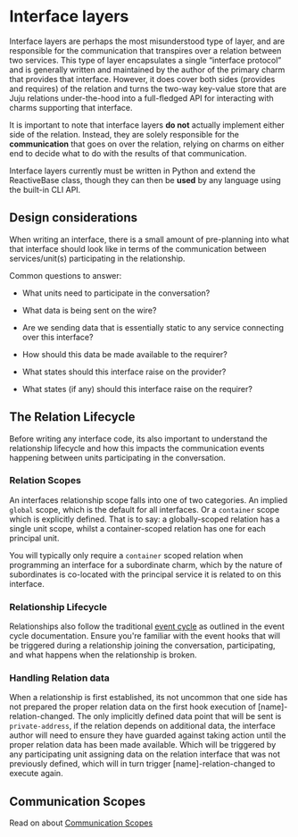 # Interface layers

Interface layers are perhaps the most misunderstood type of layer, and are
responsible for the communication that transpires over a relation between two
services. This type of layer encapsulates a single “interface protocol” and is
generally written and maintained by the author of the primary charm that
provides that interface. However, it does cover both sides (provides and
requires) of the relation and turns the two-way key-value store that are Juju
relations under-the-hood into a full-fledged API for interacting with charms
supporting that interface.

It is important to note that interface layers **do not** actually implement
either side of the relation. Instead, they are solely responsible for the
**communication** that goes on over the relation, relying on charms on either
end to decide what to do with the results of that communication.

Interface layers currently must be written in Python and extend the ReactiveBase
class, though they can then be **used** by any language using the built-in CLI API.

## Design considerations

 When writing an interface, there is a small amount of pre-planning into what
that interface should look like in terms of the communication between
services/unit(s) participating in the relationship.

Common questions to answer:

- What units need to participate in the conversation?

- What data is being sent on the wire?

- Are we sending data that is essentially static to any service connecting over
this interface?

- How should this data be made available to the requirer?

- What states should this interface raise on the provider?

- What states (if any) should this interface raise on the requirer?


## The Relation Lifecycle

Before writing any interface code, its also important to understand the
relationship lifecycle and how this impacts the communication events happening
between units participating in the conversation.

### Relation Scopes

An interfaces relationship scope falls into one of two categories. An implied
`global` scope, which is the default for all interfaces. Or a `container` scope
which is explicitly defined. That is to say: a globally-scoped relation has a
single unit scope, whilst a container-scoped relation has one for each principal
unit.

You will typically only require a `container` scoped relation when programming
an interface for a  subordinate charm, which by the nature of subordinates is
co-located with the principal service it is related to on this interface.


### Relationship Lifecycle

Relationships also follow the traditional [event
cycle](developer-event-cycle.html#relation-events-by-example) as outlined in the
event cycle documentation. Ensure you're familiar with the event hooks that will
be triggered during a relationship joining the conversation, participating, and
what happens when the relationship is broken.


### Handling Relation data

When a relationship is first established, its not uncommon that one side has
not prepared the proper relation data on the first hook execution of
[name]-relation-changed. The only implicitly defined data point that will be
sent is `private-address`, if the relation depends on additional data, the
interface author will need to ensure they have guarded against taking action
until the proper relation data has been made available. Which will be triggered
by any participating unit assigning data on the relation interface that was not
previously defined, which will in turn trigger [name]-relation-changed to
execute again.


## Communication Scopes

Read on about [Communication Scopes](developer-layers-interfaces2.html)
